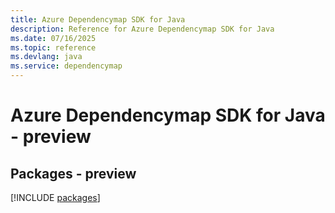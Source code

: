 ```yaml
---
title: Azure Dependencymap SDK for Java
description: Reference for Azure Dependencymap SDK for Java
ms.date: 07/16/2025
ms.topic: reference
ms.devlang: java
ms.service: dependencymap
---
```

# Azure Dependencymap SDK for Java - preview
## Packages - preview
[!INCLUDE [packages](dependencymap-index.md)]
